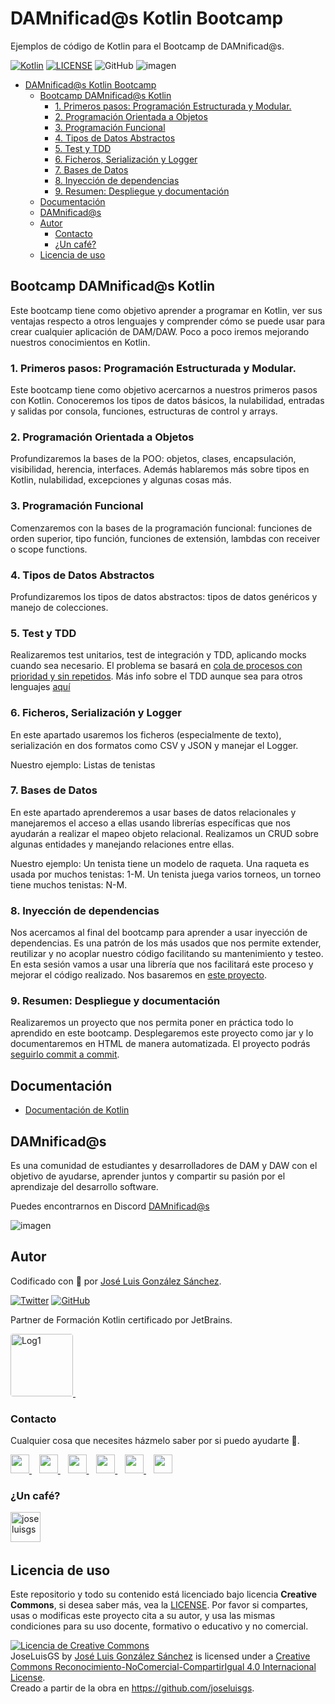 # DAMnificad@s Kotlin Bootcamp

Ejemplos de código de Kotlin para el Bootcamp de DAMnificad@s.

[![Kotlin](https://img.shields.io/badge/Code-Kotlin-blueviolet)](https://kotlinlang.org/)
[![LICENSE](https://img.shields.io/badge/Lisence-CC-%23e64545)](https://joseluisgs.github.io/docs/license/)
![GitHub](https://img.shields.io/github/last-commit/joseluisgs/Kotlin-Bootcamp-DAMnificados)
![imagen](https://repository-images.githubusercontent.com/3432266/7e79bf80-7aa6-11eb-9cbd-d7bda7eaf1aa)

- [DAMnificad@s Kotlin Bootcamp](#damnificads-kotlin-bootcamp)
  - [Bootcamp DAMnificad@s Kotlin](#bootcamp-damnificads-kotlin)
    - [1. Primeros pasos: Programación Estructurada y Modular.](#1-primeros-pasos-programación-estructurada-y-modular)
    - [2. Programación Orientada a Objetos](#2-programación-orientada-a-objetos)
    - [3. Programación Funcional](#3-programación-funcional)
    - [4. Tipos de Datos Abstractos](#4-tipos-de-datos-abstractos)
    - [5. Test y TDD](#5-test-y-tdd)
    - [6. Ficheros, Serialización y Logger](#6-ficheros-serialización-y-logger)
    - [7. Bases de Datos](#7-bases-de-datos)
    - [8. Inyección de dependencias](#8-inyección-de-dependencias)
    - [9. Resumen: Despliegue y documentación](#9-resumen-despliegue-y-documentación)
  - [Documentación](#documentación)
  - [DAMnificad@s](#damnificads)
  - [Autor](#autor)
    - [Contacto](#contacto)
    - [¿Un café?](#un-café)
  - [Licencia de uso](#licencia-de-uso)

## Bootcamp DAMnificad@s Kotlin
Este bootcamp tiene como objetivo aprender a programar en Kotlin, ver sus ventajas respecto a otros lenguajes y comprender cómo se puede usar para crear cualquier aplicación de DAM/DAW. Poco a poco iremos mejorando nuestros conocimientos en Kotlin.

### 1. Primeros pasos: Programación Estructurada y Modular.
Este bootcamp tiene como objetivo acercarnos a nuestros primeros pasos con Kotlin. Conoceremos los tipos de datos básicos, la nulabilidad, entradas y salidas por consola, funciones, estructuras de control y arrays.

### 2. Programación Orientada a Objetos
Profundizaremos la bases de la POO: objetos, clases, encapsulación, visibilidad, herencia, interfaces. Además hablaremos más sobre tipos en Kotlin, nulabilidad, excepciones y algunas cosas más.

### 3. Programación Funcional
Comenzaremos con la bases de la programación funcional: funciones de orden superior, tipo función, funciones de extensión, lambdas con receiver o scope functions.

### 4. Tipos de Datos Abstractos
Profundizaremos los tipos de datos abstractos: tipos de datos genéricos y manejo de colecciones.

### 5. Test y TDD
Realizaremos test unitarios, test de integración y TDD, aplicando mocks cuando sea necesario. El problema se basará en [cola de procesos con prioridad y sin repetidos](https://github.com/joseluisgs/Prueba-Tecnica-Cola-Prioridad-Sin-Repetidos-Kotlin).
Más info sobre el TDD aunque sea para otros lenguajes [aquí](https://github.com/joseluisgs/testing-js-jest#principios-del-tdd) 

### 6. Ficheros, Serialización y Logger
En este apartado usaremos los ficheros (especialmente de texto), serialización en dos formatos como CSV y JSON y manejar el Logger.

Nuestro ejemplo: Listas de tenistas

### 7. Bases de Datos
En este apartado aprenderemos a usar bases de datos relacionales y manejaremos el acceso a ellas usando librerías específicas que nos ayudarán a realizar el mapeo objeto relacional. Realizamos un CRUD sobre algunas entidades y manejando relaciones entre ellas.

Nuestro ejemplo: Un tenista tiene un modelo de raqueta. Una raqueta es usada por muchos tenistas: 1-M. Un tenista juega varios torneos, un torneo tiene muchos tenistas: N-M.

### 8. Inyección de dependencias
Nos acercamos al final del bootcamp para aprender a usar inyección de dependencias. Es una patrón de los más usados que nos permite extender, reutilizar y no acoplar nuestro código facilitando su mantenimiento y testeo. En esta sesión vamos a usar una librería que nos facilitará este proceso y mejorar el código realizado. Nos basaremos en [este proyecto](https://github.com/joseluisgs/Kotlin-DI-Ejemplos).

### 9. Resumen: Despliegue y documentación
Realizaremos un proyecto que nos permita poner en práctica todo lo aprendido en este bootcamp. Desplegaremos este proyecto como jar y lo documentaremos en HTML de manera automatizada. El proyecto podrás [seguirlo commit a commit](https://github.com/joseluisgs/Kotlin-Bootcamp-DAMnificados/commits/main/09-Resumen).


## Documentación
- [Documentación de Kotlin](https://kotlinlang.org/docs/home.html)

## DAMnificad@s
Es una comunidad de estudiantes y desarrolladores de DAM y DAW con el objetivo de ayudarse, aprender juntos y compartir su pasión por el aprendizaje del desarrollo software.

Puedes encontrarnos en Discord [DAMnificad@s](https://discord.gg/HWf9f4gc)

![imagen](https://pbs.twimg.com/media/FCFV4W6WQAQTANd?format=jpg)

## Autor

Codificado con :sparkling_heart: por [José Luis González Sánchez](https://twitter.com/joseluisgonsan). 

[![Twitter](https://img.shields.io/twitter/follow/joseluisgonsan?style=social)](https://twitter.com/joseluisgonsan)
[![GitHub](https://img.shields.io/github/followers/joseluisgs?style=social)](https://github.com/joseluisgs)

Partner de Formación Kotlin certificado por JetBrains.

 <a href="https://www.jetbrains.com/es-es/company/partners/kotlin/" target="_blank"> 
    <img loading="lazy" style="border-radius: 0.25rem;" 
      src="https://i.imgur.com/Ca7Yu1B.png" alt="Log1" height="100"
      borderRadius='1rem' boxShadow = '0 5px 18px rgba(0,0,0,0.3)'>
  </a> &nbsp;

### Contacto
<p>
  Cualquier cosa que necesites házmelo saber por si puedo ayudarte 💬.
</p>
<p>
 <a href="https://joseluisgs.github.io/" target="_blank">
        <img src="https://joseluisgs.github.io/img/favicon.png" 
    height="30">
    </a>  &nbsp;&nbsp;
    <a href="https://github.com/joseluisgs" target="_blank">
        <img src="https://distreau.com/github.svg" 
    height="30">
    </a> &nbsp;&nbsp;
        <a href="https://twitter.com/joseluisgonsan" target="_blank">
        <img src="https://i.imgur.com/U4Uiaef.png" 
    height="30">
    </a> &nbsp;&nbsp;
    <a href="https://www.linkedin.com/in/joseluisgonsan" target="_blank">
        <img src="https://upload.wikimedia.org/wikipedia/commons/thumb/c/ca/LinkedIn_logo_initials.png/768px-LinkedIn_logo_initials.png" 
    height="30">
    </a>  &nbsp;&nbsp;
    <a href="https://discordapp.com/users/joseluisgs#3560" target="_blank">
        <img src="https://logodownload.org/wp-content/uploads/2017/11/discord-logo-4-1.png" 
    height="30"> 
    </a> &nbsp;&nbsp;
    <a href="https://g.dev/joseluisgs" target="_blank">
        <img loading="lazy" src="https://googlediscovery.com/wp-content/uploads/google-developers.png" 
    height="30">
    </a>    
</p>

### ¿Un café?
<p><a href="https://www.buymeacoffee.com/joseluisgs"> <img align="left" src="https://cdn.buymeacoffee.com/buttons/v2/default-blue.png" height="48" alt="joseluisgs" /></a></p><br><br><br>

## Licencia de uso

Este repositorio y todo su contenido está licenciado bajo licencia **Creative Commons**, si desea saber más, vea la [LICENSE](https://joseluisgs.github.io/docs/license/). Por favor si compartes, usas o modificas este proyecto cita a su autor, y usa las mismas condiciones para su uso docente, formativo o educativo y no comercial.

<a rel="license" href="http://creativecommons.org/licenses/by-nc-sa/4.0/"><img alt="Licencia de Creative Commons" style="border-width:0" src="https://i.creativecommons.org/l/by-nc-sa/4.0/88x31.png" /></a><br /><span xmlns:dct="http://purl.org/dc/terms/" property="dct:title">JoseLuisGS</span> by <a xmlns:cc="http://creativecommons.org/ns#" href="https://joseluisgs.github.io/" property="cc:attributionName" rel="cc:attributionURL">José Luis González Sánchez</a> is licensed under a <a rel="license" href="http://creativecommons.org/licenses/by-nc-sa/4.0/">Creative Commons Reconocimiento-NoComercial-CompartirIgual 4.0 Internacional License</a>.<br />Creado a partir de la obra en <a xmlns:dct="http://purl.org/dc/terms/" href="https://github.com/joseluisgs" rel="dct:source">https://github.com/joseluisgs</a>.